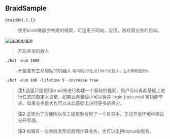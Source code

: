 ## BraidSample
`braid@v1.1.13`
> 使用braid微服务构建的框架，可适用于网站，应用，游戏等业务的后端。

[![image.png](https://i.postimg.cc/QtrF7jsR/image.png)](https://postimg.cc/JyP7VVsq)

> 开启并发机器人
```shell
./bot -num 1000
```

> 开启含有生命周期的机器人
> `每间隔1秒生成100个机器人，生命周期是5秒。`
```shell
./bot -num 100 -lifetime 5 -increase true
```

> **注1** 这里只是使用braid来进行构建一个基础的框架，用户可以再此基础上进行任意的自定义调整。如果业务量级小可以合并 login,base,mail 等功能节点，如果业务量大也可以从此基础上进行更多的拆分。

> **注2** 这里为了方便所以将工程都聚合到了一个目录中，正式开发环境中建议分开管理。

> **注3** 如果有一些游戏类型的高频计算业务，也可以支持tcp/udp服务。